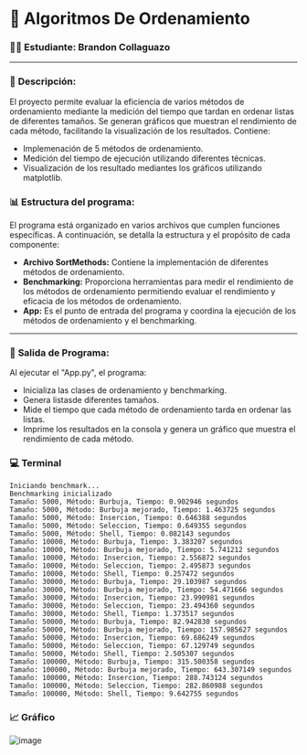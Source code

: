 # 📌 **Algoritmos De Ordenamiento**
### 🧑‍💻 **Estudiante:** Brandon Collaguazo
----
### 📖 **Descripción:**
El proyecto permite evaluar la eficiencia de varios métodos de ordenamiento mediante la medición del tiempo que tardan en ordenar listas de diferentes tamaños. Se generan gráficos que muestran el rendimiento de cada método, facilitando la visualización de los resultados.
Contiene:
- Implemenación de 5 métodos de ordenamiento.
- Medición del tiempo de ejecución utilizando diferentes técnicas.
- Visualización de los resultado mediantes los gráficos utilizando matplotlib.

### 📊 **Estructura del programa:**
El programa está organizado en varios archivos que cumplen funciones específicas. A continuación, se detalla la estructura y el propósito de cada componente:
- **Archivo SortMethods:** Contiene la implementación de diferentes métodos de ordenamiento.
- **Benchmarking:** Proporciona herramientas para medir el rendimiento de los métodos de ordenamiento permitiendo evaluar el rendimiento y eficacia de los métodos de ordenamiento.
- **App:** Es el punto de entrada del programa y coordina la ejecución de los métodos de ordenamiento y el benchmarking.
---
### 🚀 **Salida de Programa:**
Al ejecutar el "App.py", el programa:
- Inicializa las clases de ordenamiento y benchmarking.
- Genera listasde diferentes tamaños.
- Mide el tiempo que cada método de ordenamiento tarda en ordenar las listas.
- Imprime los resultados en la consola y genera un gráfico que muestra el rendimiento de cada método.

### 💻 **Terminal**
```
Iniciando benchmark...
Benchmarking inicializado
Tamaño: 5000, Método: Burbuja, Tiempo: 0.902946 segundos
Tamaño: 5000, Método: Burbuja mejorado, Tiempo: 1.463725 segundos
Tamaño: 5000, Método: Insercion, Tiempo: 0.646388 segundos
Tamaño: 5000, Método: Seleccion, Tiempo: 0.649355 segundos
Tamaño: 5000, Método: Shell, Tiempo: 0.082143 segundos
Tamaño: 10000, Método: Burbuja, Tiempo: 3.383207 segundos
Tamaño: 10000, Método: Burbuja mejorado, Tiempo: 5.741212 segundos
Tamaño: 10000, Método: Insercion, Tiempo: 2.556872 segundos
Tamaño: 10000, Método: Seleccion, Tiempo: 2.495873 segundos
Tamaño: 10000, Método: Shell, Tiempo: 0.257472 segundos
Tamaño: 30000, Método: Burbuja, Tiempo: 29.103987 segundos
Tamaño: 30000, Método: Burbuja mejorado, Tiempo: 54.471666 segundos
Tamaño: 30000, Método: Insercion, Tiempo: 23.990981 segundos
Tamaño: 30000, Método: Seleccion, Tiempo: 23.494360 segundos
Tamaño: 30000, Método: Shell, Tiempo: 1.373517 segundos
Tamaño: 50000, Método: Burbuja, Tiempo: 82.942830 segundos
Tamaño: 50000, Método: Burbuja mejorado, Tiempo: 157.985627 segundos
Tamaño: 50000, Método: Insercion, Tiempo: 69.686249 segundos
Tamaño: 50000, Método: Seleccion, Tiempo: 67.129749 segundos
Tamaño: 50000, Método: Shell, Tiempo: 2.505307 segundos
Tamaño: 100000, Método: Burbuja, Tiempo: 315.500358 segundos
Tamaño: 100000, Método: Burbuja mejorado, Tiempo: 643.307149 segundos
Tamaño: 100000, Método: Insercion, Tiempo: 288.743124 segundos
Tamaño: 100000, Método: Seleccion, Tiempo: 282.860988 segundos
Tamaño: 100000, Método: Shell, Tiempo: 9.642755 segundos
```

### 📈 **Gráfico**
![image](https://github.com/user-attachments/assets/a2aca675-2d56-48d7-81d0-781673af6bcb)
